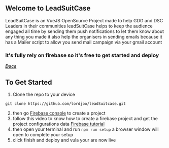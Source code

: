 ## Welcome to LeadSuitCase
LeadSuitCase is an VueJS OpenSource Project made to help GDG and DSC Leaders in their communities 
leadSuitCase helps to keep the audience engaged all time by sending them push notifications to let them know about any thing you made 
it also help the organisers in sending emails because it has a Mailer script to allow you send mail campaign via your gmail account 

### it's fully rely on firebase so it's free to get started and deploy 

***[Docs](https://leadsuitcase.ml/docs)***

## To Get Started 
1. Clone the repo to your device 
```
git clone https://github.com/lordjoo/leadSuitcase.git
```
2. then go [Firebase console](https://console.firebase.google.com/) to create a project 
3. follow this video to know how to create a firebase project and get the project configurations data [Firebase tutorial](https://leadsuitcase.ml/firebase-video)
4. then open your terminal and run 
```npm run setup``` a browser window will open to complete your setup 
5. click finish and deploy and vula your are now live 

